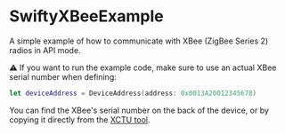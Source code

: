 # SwiftyXBeeExample

A simple example of how to communicate with XBee (ZigBee Series 2) radios in API mode.

⚠️ If you want to run the example code, make sure to use an actual XBee serial number when defining:
```swift
let deviceAddress = DeviceAddress(address: 0x0013A20012345678)
```
You can find the XBee's serial number on the back of the device, or by copying it directly from the [XCTU tool](https://www.digi.com/resources/documentation/digidocs/90001526/tasks/t_download_and_install_xctu.htm).
